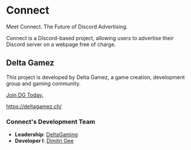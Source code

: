 # Connect
Meet Connect. The Future of Discord Advertising. 

Connect is a Discord-based project, allowing users to advertise their Discord server on a webpage free of charge.

## Delta Gamez
This project is developed by Delta Gamez, a game creation, development group and gaming community. 

[Join DG Today.](https://discord.gg/sYpmUFQ)

https://deltagamez.ch/

### Connect's Development Team
- **Leadership**: [DeltaGaming](https://github.com/DeltaGamingCH) 
- **Developer I**: [Dimitri Gee](https://github.com/DmitriGee)
